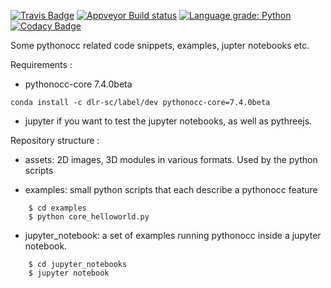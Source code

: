 [![Travis Badge](https://travis-ci.org/tpaviot/pythonocc-demos.svg?branch=master)](https://travis-ci.org/tpaviot/pythonocc-demos)
[![Appveyor Build status](https://ci.appveyor.com/api/projects/status/2h130pglpchxjd5i/branch/master?svg=true)](https://ci.appveyor.com/project/tpaviot/pythonocc-demos)
[![Language grade: Python](https://img.shields.io/lgtm/grade/python/g/tpaviot/pythonocc-demos.svg?logo=lgtm&logoWidth=18)](https://lgtm.com/projects/g/tpaviot/pythonocc-demos/context:python)
[![Codacy Badge](https://api.codacy.com/project/badge/Grade/6a7ad7d29ff44acea40ef5f130249557)](https://www.codacy.com/app/tpaviot/pythonocc-demos?utm_source=github.com&amp;utm_medium=referral&amp;utm_content=tpaviot/pythonocc-demos&amp;utm_campaign=Badge_Grade)

Some pythonocc related code snippets, examples, jupter notebooks etc.

Requirements :

* pythonocc-core 7.4.0beta

````
conda install -c dlr-sc/label/dev pythonocc-core=7.4.0beta
````

* jupyter if you want to test the jupyter notebooks, as well as pythreejs.

Repository structure :

* assets: 2D images, 3D modules in various formats. Used by the python scripts

* examples: small python scripts that each describe a pythonocc feature
```
    $ cd examples  
    $ python core_helloworld.py
```

* jupyter_notebook: a set of examples running pythonocc inside a jupyter notebook.
```
    $ cd jupyter_notebooks  
    $ jupyter notebook
```
